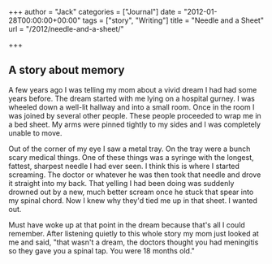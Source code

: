 +++
author = "Jack"
categories = ["Journal"]
date = "2012-01-28T00:00:00+00:00"
tags = ["story", "Writing"]
title = "Needle and a Sheet"
url = "/2012/needle-and-a-sheet/"

+++

## A story about memory
          
A few years ago I was telling my mom about a vivid dream I had had some years before. The dream started with me lying on a hospital gurney. I was wheeled down a well-lit hallway and into a small room. Once in the room I was joined by several other people. These people proceeded to wrap me in a bed sheet. My arms were pinned tightly to my sides and I was completely unable to move.

Out of the corner of my eye I saw a metal tray. On the tray were a bunch scary medical things. One of these things was a syringe with the longest, fattest, sharpest needle I had ever seen. I think this is where I started screaming. The doctor or whatever he was then took that needle and drove it straight into my back. That yelling I had been doing was suddenly drowned out by a new, much better scream once he stuck that spear into my spinal chord. Now I knew why they'd tied me up in that sheet. I wanted out.

Must have woke up at that point in the dream because that's all I could remember. After listening quietly to this whole story my mom just looked at me and said, "that wasn't a dream, the doctors thought you had meningitis so they gave you a spinal tap. You were 18 months old."
